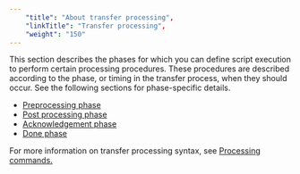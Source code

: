 ```yaml
---
    "title": "About transfer processing",
    "linkTitle": "Transfer processing",
    "weight": "150"
---
```

This section describes the phases for which you can define script execution to perform certain processing procedures. These procedures are described according to the phase, or timing in the transfer process, when they should occur. See the following sections for phase-specific details.

- [Preprocessing phase](../phase_and_phasestep/preprocessing)
- [Post processing phase](../phase_and_phasestep/post_process_phase)
- [Acknowledgement phase](../phase_and_phasestep/ack_phase)
- [Done phase](../phase_and_phasestep/done_phase)

For more information on transfer processing syntax, see [Processing commands.](proc_commands)
